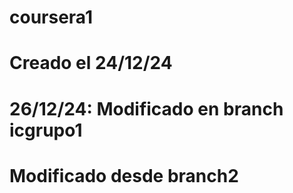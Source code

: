 # coursera1
# Creado el 24/12/24
# 26/12/24: Modificado en branch icgrupo1
# Modificado desde branch2
